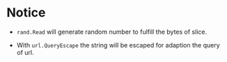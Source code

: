 # Notice

- `rand.Read` will generate random number to fulfill the bytes of slice.


- With `url.QueryEscape` the string will be escaped for adaption the query of url.